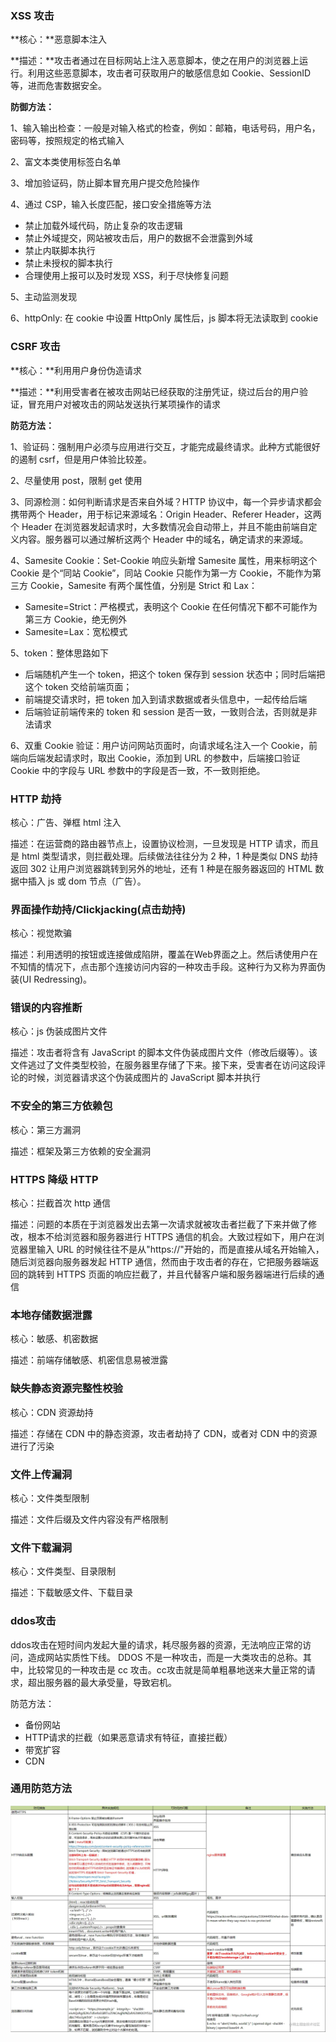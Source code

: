 ### XSS 攻击

**核心：**恶意脚本注入

**描述：**攻击者通过在目标网站上注入恶意脚本，使之在用户的浏览器上运行。利用这些恶意脚本，攻击者可获取用户的敏感信息如 Cookie、SessionID 等，进而危害数据安全。

**防御方法：**

1、输入输出检查：一般是对输入格式的检查，例如：邮箱，电话号码，用户名，密码等，按照规定的格式输入

2、富文本类使用标签白名单

3、增加验证码，防止脚本冒充用户提交危险操作

4、通过 CSP，输入长度匹配，接口安全措施等方法

- 禁止加载外域代码，防止复杂的攻击逻辑
- 禁止外域提交，网站被攻击后，用户的数据不会泄露到外域
- 禁止内联脚本执行
- 禁止未授权的脚本执行
- 合理使用上报可以及时发现 XSS，利于尽快修复问题

5、主动监测发现

6、httpOnly: 在 cookie 中设置 HttpOnly 属性后，js 脚本将无法读取到 cookie

### CSRF 攻击

**核心：**利用用户身份伪造请求

**描述：**利用受害者在被攻击网站已经获取的注册凭证，绕过后台的用户验证，冒充用户对被攻击的网站发送执行某项操作的请求

**防范方法：**

1、验证码：强制用户必须与应用进行交互，才能完成最终请求。此种方式能很好的遏制 csrf，但是用户体验比较差。

2、尽量使用 post，限制 get 使用

3、同源检测：如何判断请求是否来自外域？HTTP 协议中，每一个异步请求都会携带两个 Header，用于标记来源域名：Origin Header、Referer Header，这两个 Header 在浏览器发起请求时，大多数情况会自动带上，并且不能由前端自定义内容。服务器可以通过解析这两个 Header 中的域名，确定请求的来源域。

4、Samesite Cookie：Set-Cookie 响应头新增 Samesite 属性，用来标明这个 Cookie 是个“同站 Cookie”，同站 Cookie 只能作为第一方 Cookie，不能作为第三方 Cookie，Samesite 有两个属性值，分别是 Strict 和 Lax：

- Samesite=Strict：严格模式，表明这个 Cookie 在任何情况下都不可能作为第三方 Cookie，绝无例外
- Samesite=Lax：宽松模式

5、token：整体思路如下

- 后端随机产生一个 token，把这个 token 保存到 session 状态中；同时后端把这个 token 交给前端页面；
- 前端提交请求时，把 token 加入到请求数据或者头信息中，一起传给后端
- 后端验证前端传来的 token 和 session 是否一致，一致则合法，否则就是非法请求

6、双重 Cookie 验证：用户访问网站页面时，向请求域名注入一个 Cookie，前端向后端发起请求时，取出 Cookie，添加到 URL 的参数中，后端接口验证 Cookie 中的字段与 URL 参数中的字段是否一致，不一致则拒绝。

### HTTP 劫持

核心：广告、弹框 html 注入

描述：在运营商的路由器节点上，设置协议检测，一旦发现是 HTTP 请求，而且是 html 类型请求，则拦截处理。后续做法往往分为 2 种，1 种是类似 DNS 劫持返回 302 让用户浏览器跳转到另外的地址，还有 1 种是在服务器返回的 HTML 数据中插入 js 或 dom 节点（广告）。

### 界面操作劫持/Clickjacking(点击劫持)

核心：视觉欺骗

描述：利用透明的按钮或连接做成陷阱，覆盖在Web界面之上。然后诱使用户在不知情的情况下，点击那个连接访问内容的一种攻击手段。这种行为又称为界面伪装(UI Redressing)。

### 错误的内容推断

核心：js 伪装成图片文件

描述：攻击者将含有 JavaScript 的脚本文件伪装成图片文件（修改后缀等）。该文件逃过了文件类型校验，在服务器里存储了下来。接下来，受害者在访问这段评论的时候，浏览器请求这个伪装成图片的 JavaScript 脚本并执行

### 不安全的第三方依赖包

核心：第三方漏洞

描述：框架及第三方依赖的安全漏洞

### HTTPS 降级 HTTP

核心：拦截首次 http 通信

描述：问题的本质在于浏览器发出去第一次请求就被攻击者拦截了下来并做了修改，根本不给浏览器和服务器进行 HTTPS 通信的机会。大致过程如下，用户在浏览器里输入 URL 的时候往往不是从"https://"开始的，而是直接从域名开始输入，随后浏览器向服务器发起 HTTP 通信，然而由于攻击者的存在，它把服务器端返回的跳转到 HTTPS 页面的响应拦截了，并且代替客户端和服务器端进行后续的通信

### 本地存储数据泄露

核心：敏感、机密数据

描述：前端存储敏感、机密信息易被泄露

### 缺失静态资源完整性校验

核心：CDN 资源劫持

描述：存储在 CDN 中的静态资源，攻击者劫持了 CDN，或者对 CDN 中的资源进行了污染

### 文件上传漏洞

核心：文件类型限制

描述：文件后缀及文件内容没有严格限制

### 文件下载漏洞

核心：文件类型、目录限制

描述：下载敏感文件、下载目录

### ddos攻击

ddos攻击在短时间内发起大量的请求，耗尽服务器的资源，无法响应正常的访问，造成网站实质性下线。
DDOS 不是一种攻击，而是一大类攻击的总称。其中，比较常见的一种攻击是 cc 攻击。cc攻击就是简单粗暴地送来大量正常的请求，超出服务器的最大承受量，导致宕机。

防范方法：

- 备份网站
- HTTP请求的拦截（如果恶意请求有特征，直接拦截）
- 带宽扩容
- CDN


### 通用防范方法

![1](./assets/%E9%98%B2%E8%8C%83%E6%96%B9%E6%B3%95.awebp)

